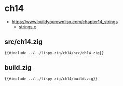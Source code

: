 # ch14

- https://www.buildyourownlisp.com/chapter14_strings
  - [strings.c](https://github.com/orangeduck/BuildYourOwnLisp/blob/master/src/strings.c)


## src/ch14.zig

``` zig
{{#include ../../lispy-zig/ch14/src/ch14.zig}}
```


## build.zig

``` zig
{{#include ../../lispy-zig/ch14/build.zig}}
```
